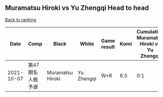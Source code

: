 ## Muramatsu Hiroki vs Yu Zhengqi Head to head

[Back to ranking](../../index.md)




| **Date** | **Comp** | **Black** | **White** | **Game result** | **Komi** | **Cumulative Muramatsu Hiroki vs Yu Zhengqi** | **Muramatsu Hiroki streak** | **Yu Zhengqi streak** | 
| --- | --- | --- | --- | --- | --- | --- | --- | --- |
| 2021-10-07 | 第47期名人戦予選 | Muramatsu Hiroki | Yu Zhengqi | W+R | 6.5 | 0:1 | 0 | 1 |




